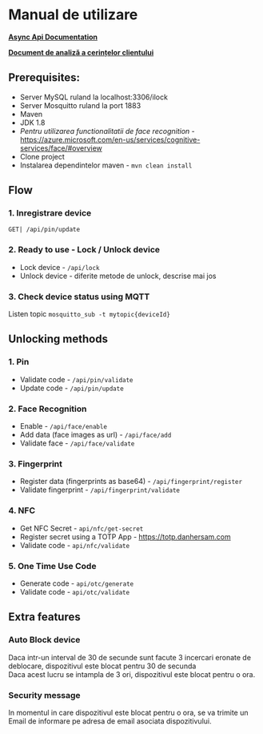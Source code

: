 # Manual de utilizare

[**<b>Async Api Documentation</b>**](/asyncapi.yaml)

[**<b>Document de analiză a cerințelor clientului</b>**](/analysis_document.md)

## Prerequisites:
- Server MySQL ruland la localhost:3306/ilock
- Server Mosquitto ruland la port 1883
- Maven
- JDK 1.8
- *Pentru utilizarea functionalitatii de face recognition* -
https://azure.microsoft.com/en-us/services/cognitive-services/face/#overview
- Clone project
- Instalarea dependintelor maven -
`mvn clean install`


## Flow

### 1. Inregistrare device
`GET| /api/pin/update`

### 2. Ready to use - Lock / Unlock device
- Lock device - `/api/lock`
- Unlock device - diferite metode de unlock, descrise mai jos

### 3. Check device status using MQTT
Listen topic `mosquitto_sub -t mytopic{deviceId}`

## Unlocking methods

### 1. Pin
- Validate code - `/api/pin/validate`
- Update code - `/api/pin/update`

### 2. Face Recognition
- Enable - `/api/face/enable`
- Add data (face images as url) - `/api/face/add`
- Validate face - `/api/face/validate`

### 3. Fingerprint
- Register data (fingerprints as base64) - `/api/fingerprint/register`
- Validate fingerprint - `/api/fingerprint/validate`

### 4. NFC
- Get NFC Secret - `api/nfc/get-secret`
- Register secret using a TOTP App - https://totp.danhersam.com 
- Validate code - `api/nfc/validate`

### 5. One Time Use Code
- Generate code - `api/otc/generate`
- Validate code - `api/otc/validate`

## Extra features

### Auto Block device
Daca intr-un interval de 30 de secunde sunt facute 3 incercari eronate de deblocare, dispozitivul este blocat pentru 30 de secunda <br/>
Daca acest lucru se intampla de 3 ori, dispozitivul este blocat pentru o ora.

### Security message
In momentul in care dispozitivul este blocat pentru o ora, se va trimite un Email de informare pe adresa de email asociata dispozitivului.
